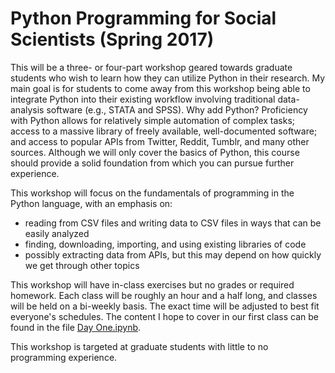 # Python Programming for Social Scientists (Spring 2017)

This will be a three- or four-part workshop geared towards graduate students who wish to learn how they can utilize Python in their research. My main goal is for students to come away from this workshop being able to integrate Python into their existing workflow involving traditional data-analysis software (e.g., STATA and SPSS). Why add Python? Proficiency with Python allows for relatively simple automation of complex tasks; access to a massive library of freely available, well-documented software; and access to popular APIs from Twitter, Reddit, Tumblr, and many other sources. Although we will only cover the basics of Python, this course should provide a solid foundation from which you can pursue further experience.

This workshop will focus on the fundamentals of programming in the Python language, with an emphasis on: 

 * reading from CSV files and writing data to CSV files in ways that can be easily analyzed
 * finding, downloading, importing, and using existing libraries of code 
 * possibly extracting data from APIs, but this may depend on how quickly we get through other topics

This workshop will have in-class exercises but no grades or required homework. Each class will be roughly an hour and a half long, and classes will be held on a bi-weekly basis. The exact time will be adjusted to best fit everyone's schedules. The content I hope to cover in our first class can be found in the file [Day One.ipynb](https://github.com/rgordonr/Python-Programming-for-Social-Scientists-Spring-2017/blob/master/Day%20One.ipynb).

This workshop is targeted at graduate students with little to no programming experience.
